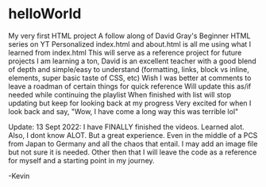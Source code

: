 # helloWorld
My very first HTML project
A follow along of David Gray's Beginner HTML series on YT
Personalized index.html and about.html is all me using what I learned from index.html
This will serve as a reference project for future projects
I am learning a ton, David is an excellent teacher with a good blend of depth and simple/easy to understand
(formatting, links, block vs inline, elements, super basic taste of CSS, etc)
Wish I was better at comments to leave a roadman of certain things for quick reference
Will update this as/if needed while continuing the playlist
When finished with list will stop updating but keep for looking back at my progress
Very excited for when I look back and say, "Wow, I have come a long way this was terrible lol"


Update: 13 Sept 2022: I have FINALLY finished the videos. Learned alot. Also, I dont know ALOT. But a great experience. Even in the middle of a PCS from Japan to Germany and all the chaos that entail.  I may add an image file but not sure it is needed. Other then that I will leave the code as a reference for myself and a starting point in my journey. 

-Kevin
